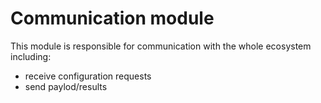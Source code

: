 
# Communication module

This module is responsible for communication with the whole ecosystem including:
 - receive configuration requests
 - send paylod/results